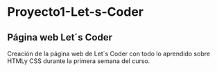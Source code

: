 # Proyecto1-Let-s-Coder
## Página web Let´s Coder
Creación de la página web de Let´s Coder con todo lo aprendido sobre HTMLy CSS durante la primera semana del curso.
